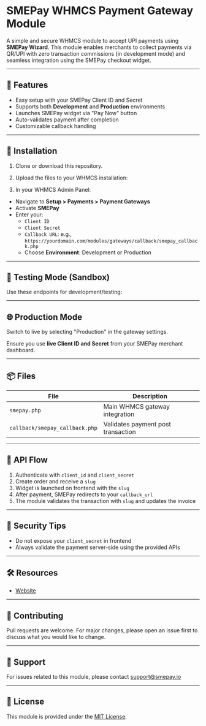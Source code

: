 # SMEPay WHMCS Payment Gateway Module

A simple and secure WHMCS module to accept UPI payments using **SMEPay Wizard**. This module enables merchants to collect payments via QR/UPI with zero transaction commissions (in development mode) and seamless integration using the SMEPay checkout widget.

---

## 🚀 Features

- Easy setup with your SMEPay Client ID and Secret
- Supports both **Development** and **Production** environments
- Launches SMEPay widget via "Pay Now" button
- Auto-validates payment after completion
- Customizable callback handling

---

## 📁 Installation

1. Clone or download this repository.

2. Upload the files to your WHMCS installation:

3. In your WHMCS Admin Panel:

- Navigate to **Setup > Payments > Payment Gateways**
- Activate **SMEPay**
- Enter your:
  - `Client ID`
  - `Client Secret`
  - `Callback URL`: e.g., `https://yourdomain.com/modules/gateways/callback/smepay_callback.php`
  - Choose **Environment**: Development or Production

---

## 🧪 Testing Mode (Sandbox)

Use these endpoints for development/testing:


---

## 🌐 Production Mode

Switch to live by selecting "Production" in the gateway settings.


Ensure you use **live Client ID and Secret** from your SMEPay merchant dashboard.

---

## 📦 Files

| File                              | Description                                 |
|-----------------------------------|---------------------------------------------|
| `smepay.php`                      | Main WHMCS gateway integration              |
| `callback/smepay_callback.php`    | Validates payment post transaction          |

---

## 📜 API Flow

1. Authenticate with `client_id` and `client_secret`
2. Create order and receive a `slug`
3. Widget is launched on frontend with the `slug`
4. After payment, SMEPay redirects to your `callback_url`
5. The module validates the transaction with `slug` and updates the invoice

---

## 🔐 Security Tips

- Do not expose your `client_secret` in frontend
- Always validate the payment server-side using the provided APIs

---

## 🛠 Resources

- [Website](https://smepay.io)


---

## 🤝 Contributing

Pull requests are welcome. For major changes, please open an issue first to discuss what you would like to change.

---

## 📧 Support

For issues related to this module, please contact [support@smepay.io](mailto:support@smepay.io)

---

## 📄 License

This module is provided under the [MIT License](LICENSE).


